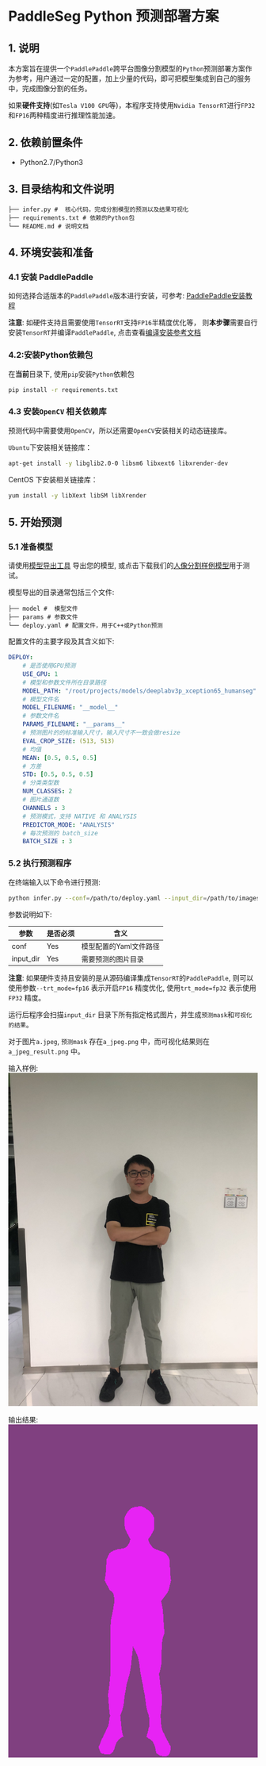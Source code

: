 # PaddleSeg Python 预测部署方案

## 1. 说明
本方案旨在提供一个`PaddlePaddle`跨平台图像分割模型的`Python`预测部署方案作为参考，用户通过一定的配置，加上少量的代码，即可把模型集成到自己的服务中，完成图像分割的任务。

如果**硬件支持**(如`Tesla V100 GPU`等)，本程序支持使用`Nvidia TensorRT`进行`FP32`和`FP16`两种精度进行推理性能加速。

## 2. 依赖前置条件
* Python2.7/Python3

## 3. 目录结构和文件说明
```
├── infer.py #  核心代码，完成分割模型的预测以及结果可视化
├── requirements.txt # 依赖的Python包
└── README.md # 说明文档
```

## 4. 环境安装和准备
### 4.1 安装 PaddlePaddle

如何选择合适版本的`PaddlePaddle`版本进行安装，可参考: [PaddlePaddle安装教程](https://www.paddlepaddle.org.cn/install/doc/)

**注意**: 如硬件支持且需要使用`TensorRT`支持`FP16`半精度优化等， 则**本步骤**需要自行安装`TensorRT`并编译`PaddlePaddle`, 点击查看[编译安装参考文档](docs/compile_paddle_with_tensorrt.md)

### 4.2:安装Python依赖包
在**当前**目录下, 使用`pip`安装`Python`依赖包
```bash
pip install -r requirements.txt
```
### 4.3 安装`OpenCV` 相关依赖库
预测代码中需要使用`OpenCV`，所以还需要`OpenCV`安装相关的动态链接库。

`Ubuntu`下安装相关链接库：
```bash
apt-get install -y libglib2.0-0 libsm6 libxext6 libxrender-dev
```

CentOS 下安装相关链接库：
```bash
yum install -y libXext libSM libXrender
```

## 5. 开始预测
### 5.1 准备模型
请使用[模型导出工具](../../docs/model_export.md) 导出您的模型, 或点击下载我们的[人像分割样例模型](https://bj.bcebos.com/paddleseg/inference/human_freeze_model.zip)用于测试。

模型导出的目录通常包括三个文件:
```
├── model #  模型文件
├── params # 参数文件
└── deploy.yaml # 配置文件，用于C++或Python预测
```
配置文件的主要字段及其含义如下:
```yaml
DEPLOY:
    # 是否使用GPU预测
    USE_GPU: 1
    # 模型和参数文件所在目录路径
    MODEL_PATH: "/root/projects/models/deeplabv3p_xception65_humanseg"
    # 模型文件名
    MODEL_FILENAME: "__model__"
    # 参数文件名
    PARAMS_FILENAME: "__params__"
    # 预测图片的的标准输入尺寸，输入尺寸不一致会做resize
    EVAL_CROP_SIZE: (513, 513)
    # 均值
    MEAN: [0.5, 0.5, 0.5]
    # 方差
    STD: [0.5, 0.5, 0.5]
    # 分类类型数
    NUM_CLASSES: 2
    # 图片通道数
    CHANNELS : 3
    # 预测模式，支持 NATIVE 和 ANALYSIS
    PREDICTOR_MODE: "ANALYSIS"
    # 每次预测的 batch_size
    BATCH_SIZE : 3
```
### 5.2 执行预测程序
在终端输入以下命令进行预测:
```bash
python infer.py --conf=/path/to/deploy.yaml --input_dir=/path/to/images_directory
```
参数说明如下:

| 参数 | 是否必须|含义 |
|-------|-------|----------|
| conf | Yes|模型配置的Yaml文件路径 |
| input_dir |Yes| 需要预测的图片目录 |

**注意**: 如果硬件支持且安装的是从源码编译集成`TensorRT`的`PaddlePaddle`, 则可以使用参数`--trt_mode=fp16` 表示开启`FP16` 精度优化, 使用`trt_mode=fp32` 表示使用`FP32` 精度。

运行后程序会扫描`input_dir` 目录下所有指定格式图片，并生成`预测mask`和`可视化的结果`。

对于图片`a.jpeg`, `预测mask` 存在`a_jpeg.png` 中，而可视化结果则在`a_jpeg_result.png` 中。

输入样例:
![avatar](../cpp/images/humanseg/demo2.jpeg)

输出结果:  
![avatar](../cpp/images/humanseg/demo2.jpeg_result.png)
